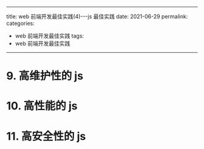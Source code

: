 <!--
 * @Author: yaqian2
 * @Date: 2021-11-02 11:37:56
 * @LastEditors: yaqian2
 * @LastEditTime: 2021-11-02 11:39:18
 * @Description: file content
 * @FilePath: \blog\docs\书籍\web前端开发最佳实践\4.part4.md
-->

---

title: web 前端开发最佳实践(4)---js 最佳实践
date: 2021-06-29
permalink:
categories:

- web 前端开发最佳实践
  tags:
- web 前端开发最佳实践

---

# 9. 高维护性的 js

# 10. 高性能的 js

# 11. 高安全性的 js
